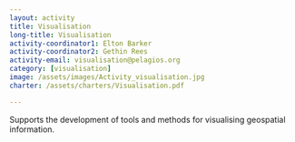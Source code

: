 ```yaml
---
layout: activity
title: Visualisation
long-title: Visualisation
activity-coordinator1: Elton Barker
activity-coordinator2: Gethin Rees
activity-email: visualisation@pelagios.org
category: [visualisation]
image: /assets/images/Activity_visualisation.jpg
charter: /assets/charters/Visualisation.pdf

---
```


Supports the development of tools and methods for visualising geospatial information. 


